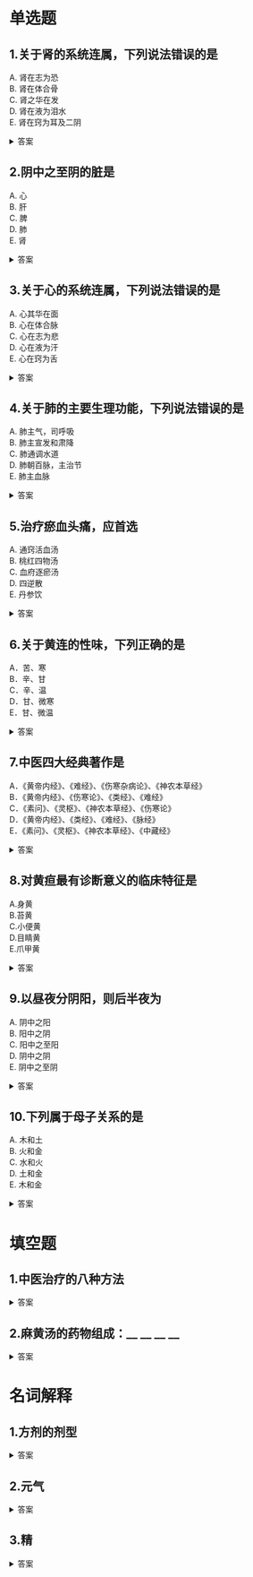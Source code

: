 # 单选题
## 1.关于肾的系统连属，下列说法错误的是
A. 肾在志为恐  
B. 肾在体合骨  
C. 肾之华在发  
D. 肾在液为泪水  
E. 肾在窍为耳及二阴  
<details>
<summary>答案</summary>
D<br/>
肾在液为唾(P53)  
</details>

## 2.阴中之至阴的脏是
A. 心  
B. 肝  
C. 脾  
D. 肺  
E. 肾  
<details>
<summary>答案</summary>
C<br/>
<b>脾胃</b>同居中焦，是人体消化系统的主要脏器，在五行属土，在五脏阴阳中属<b>阴中之至阴</b>(P46)<br/>
<b>心</b>为神之舍，血之主，脉之宗，为五脏之首，在五行属火，在五脏阴阳中属<b>阳中之阳</b>(P43)<br/>
<b>肺</b>为魄之处，气之主，在五行属金，在五脏阴阳中属<b>阳中之阴</b>(P50)
</details>

## 3.关于心的系统连属，下列说法错误的是
A. 心其华在面  
B. 心在体合脉  
C. 心在志为悲  
D. 心在液为汗  
E. 心在窍为舌  
<details>
<summary>答案</summary>
C<br/>
心在志为喜(P44)
</details>

## 4.关于肺的主要生理功能，下列说法错误的是
A. 肺主气，司呼吸  
B. 肺主宣发和肃降  
C. 肺通调水道  
D. 肺朝百脉，主治节  
E. 肺主血脉  
<details>
<summary>答案</summary>
E<br/>
心主血脉(P43)
</details>

## 5.治疗瘀血头痛，应首选
A. 通窍活血汤  
B. 桃红四物汤  
C. 血府逐瘀汤  
D. 四逆散  
E. 丹参饮  
<details>
<summary>答案</summary>
A<br/>
通窍活血汤（赤芍、川芎、红花、桃仁、麝香、老葱、大枣、鲜姜、酒）加减。若久病气血不足，加当归、党参、黄芪等。若痛甚加全蝎、蜈蚣(P307)
</details>

## 6.关于黄连的性味，下列正确的是
A．苦、寒  
B．辛、甘  
C．辛、温  
D．甘、微寒  
E．甘、微温  
<details>
<summary>答案</summary>
A<br/>
黄连苦，寒。归心、脾、胃、胆、大肠经(P155)
</details>

## 7.中医四大经典著作是
A．《黄帝内经》、《难经》、《伤寒杂病论》、《神农本草经》  
B．《黄帝内经》、《伤寒论》、《类经》、《难经》  
C．《素问》、《灵枢》、《神农本草经》、《伤寒论》  
D．《黄帝内经》、《类经》、《难经》、《脉经》  
E．《素问》、《灵枢》、《神农本草经》、《中藏经》  
<details>
<summary>答案</summary>
A<br/>
《黄帝内经》《难经》《伤寒杂病论》和《神农本草经》四大医学典籍可作为中医学理论体系初步形成的标志。(P4)
</details>

## 8.对黄疸最有诊断意义的临床特征是
A.身黄  
B.苔黄  
C.小便黄  
D.目睛黄  
E.爪甲黄  
<details>
<summary>答案</summary>
D<br/>
目睛黄染是本病的主要特征(P299)
</details>

## 9.以昼夜分阴阳，则后半夜为
A. 阴中之阳  
B. 阳中之阴  
C. 阳中之至阳  
D. 阴中之阴  
E. 阴中之至阴  
<details>
<summary>答案</summary>
A<br/>
将属阴的黑夜再分阴阳，则上半夜夜色渐重为阴中之阴；下半夜东方渐白为阴中之阳(P29)
</details>

## 10.下列属于母子关系的是
A. 木和土  
B. 火和金  
C. 水和火  
D. 土和金  
E. 木和金  
<details>
<summary>答案</summary>
D<br/>
五行相生关系亦称母子关系(P36)<br/>
木生火、火生土、土生金、金生水、水生木(P36)
</details>

# 填空题
## 1.中医治疗的八种方法
<details>
<summary>答案</summary>
汗、吐、下、和、温、清、补、消<br/>
基本的治法包括汗、吐、下、和、温、清、补、消“八法”(P134)
</details>

## 2.麻黄汤的药物组成：__ __ __ __
<details>
<summary>答案</summary>
麻黄6g 桂枝6g 杏仁9g 炙甘草3g<br/>
(P188)
</details>

# 名词解释
## 1.方剂的剂型
<details>
<summary>答案</summary>
剂型是指方剂组成后，根据病情与药物的特点制成一定的形态。传统剂型有汤、丸、散、膏、酒、丹、剂和露、锭、条、线、搽等剂型，现在又研制了许多剂型，如片剂、冲剂、糖浆剂、口服液、胶囊剂、颗粒剂、注射剂、气雾剂等。(P186)
</details>

## 2.元气
<details>
<summary>答案</summary>
又名“原气”“真气”，是人体最根本、最重要的气，是人体生命活动的原动力。元气可推动和调节人体的生长发育和生殖功能，可激发全身脏腑经络、形体官窍的生理活动。 (P25)
</details>

## 3.精
<details>
<summary>答案</summary>
人体之精可分为广义之精和狭义之精。广义之精，是指人体一切精微物质，包括气、血、津液、生殖之精以及水谷精微等。狭义之精，是指生殖之精，由肾闭藏。 
</details>
